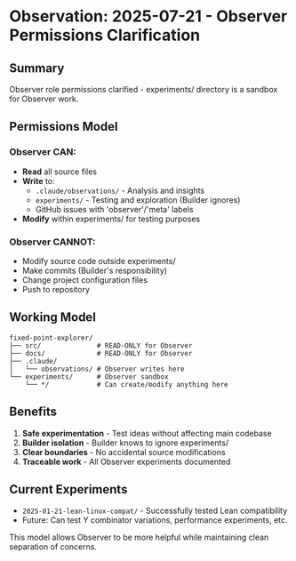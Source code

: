 # Observation: 2025-07-21 - Observer Permissions Clarification

## Summary
Observer role permissions clarified - experiments/ directory is a sandbox for Observer work.

## Permissions Model

### Observer CAN:
- **Read** all source files
- **Write** to:
  - `.claude/observations/` - Analysis and insights
  - `experiments/` - Testing and exploration (Builder ignores)
  - GitHub issues with 'observer'/'meta' labels
- **Modify** within experiments/ for testing purposes

### Observer CANNOT:
- Modify source code outside experiments/
- Make commits (Builder's responsibility)
- Change project configuration files
- Push to repository

## Working Model
```
fixed-point-explorer/
├── src/              # READ-ONLY for Observer
├── docs/             # READ-ONLY for Observer
├── .claude/
│   └── observations/ # Observer writes here
└── experiments/      # Observer sandbox
    └── */            # Can create/modify anything here
```

## Benefits
1. **Safe experimentation** - Test ideas without affecting main codebase
2. **Builder isolation** - Builder knows to ignore experiments/
3. **Clear boundaries** - No accidental source modifications
4. **Traceable work** - All Observer experiments documented

## Current Experiments
- `2025-01-21-lean-linux-compat/` - Successfully tested Lean compatibility
- Future: Can test Y combinator variations, performance experiments, etc.

This model allows Observer to be more helpful while maintaining clean separation of concerns.